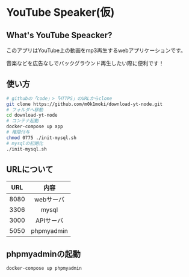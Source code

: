 # YouTube Speaker(仮)

## What's YouTube Speacker?
このアプリはYouTube上の動画をmp3再生するwebアプリケーションです。

音楽などを広告なしでバックグラウンド再生したい際に便利です！

## 使い方

```bash
# githubの「code」>「HTTPS」のURLからclone
git clone https://github.com/m0k1moki/download-yt-node.git
# フォルダへ移動
cd download-yt-node
# コンテナ起動
docker-compose up app
# 権限付与
chmod 0775 ./init-mysql.sh
# mysqlの初期化
./init-mysql.sh
```

## URLについて

| URL | 内容 |
| :---: | :---: |
| 8080 | webサーバ |
| 3306 | mysql |
| 3000 | APIサーバ |
| 5050 | phpmyadmin |

## phpmyadminの起動
```bash
docker-compose up phpmyadmin
```